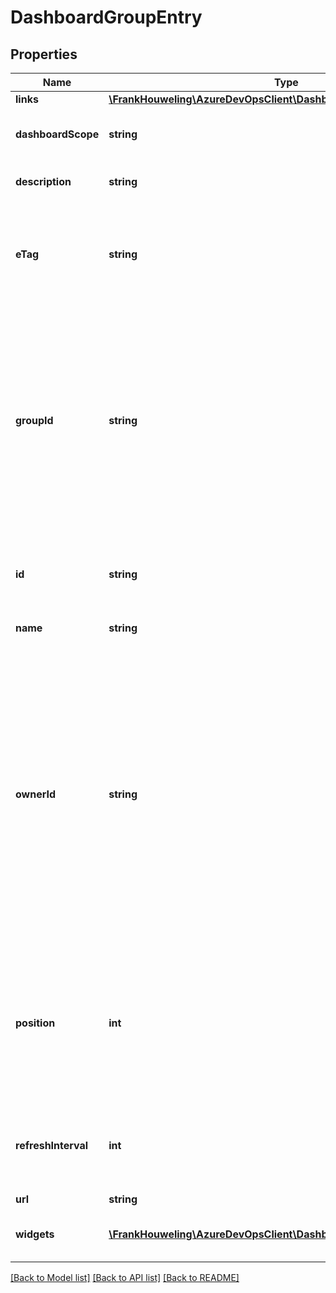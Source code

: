 # DashboardGroupEntry

## Properties
Name | Type | Description | Notes
------------ | ------------- | ------------- | -------------
**links** | [**\FrankHouweling\AzureDevOpsClient\Dashboard\Model\ReferenceLinks**](ReferenceLinks.md) |  | [optional] 
**dashboardScope** | **string** | Entity to which the dashboard is scoped. | [optional] 
**description** | **string** | Description of the dashboard. | [optional] 
**eTag** | **string** | Server defined version tracking value, used for edit collision detection. | [optional] 
**groupId** | **string** | ID of the group for a dashboard. For team-scoped dashboards, this is the unique identifier for the team associated with the dashboard. For project-scoped dashboards this property is empty. | [optional] 
**id** | **string** | ID of the Dashboard. Provided by service at creation time. | [optional] 
**name** | **string** | Name of the Dashboard. | [optional] 
**ownerId** | **string** | ID of the owner for a dashboard. For team-scoped dashboards, this is the unique identifier for the team associated with the dashboard. For project-scoped dashboards, this is the unique identifier for the user identity associated with the dashboard. | [optional] 
**position** | **int** | Position of the dashboard, within a dashboard group. If unset at creation time, position is decided by the service. | [optional] 
**refreshInterval** | **int** | Interval for client to automatically refresh the dashboard. Expressed in minutes. | [optional] 
**url** | **string** |  | [optional] 
**widgets** | [**\FrankHouweling\AzureDevOpsClient\Dashboard\Model\Widget[]**](Widget.md) | The set of Widgets on the dashboard. | [optional] 

[[Back to Model list]](../README.md#documentation-for-models) [[Back to API list]](../README.md#documentation-for-api-endpoints) [[Back to README]](../README.md)


